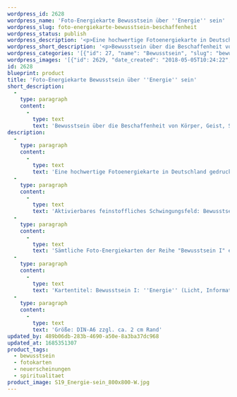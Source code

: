 ```yaml
---
wordpress_id: 2628
wordpress_name: 'Foto-Energiekarte Bewusstsein über ''Energie'' sein'
wordpress_slug: foto-energiekarte-bewusstsein-beschaffenheit
wordpress_status: publish
wordpress_description: '<p>Eine hochwertige Fotoenergiekarte in Deutschland gedruckt und in Handarbeit laminiert. Sie ist in Postkartengröße (DIN-A6) gut zu transportieren und kann auch auf den Körper aufgelegt werden.</p><p>Aktivierbares feinstoffliches Schwingungsfeld: Bewusstsein - Bewusstsein über ''Energie'' (Licht, Information, ...) sein - ''Schwingungserhöhung'' - Feinstofflichkeit erfahren: Entwicklung des sogenannten Neuen Bewusstseins, speziell im Bereich der eigenen Beschaffenheit von Körper, Geist, Seele, ... .<br />Sämtliche Foto-Energiekarten der Reihe "Bewusstsein I" enthalten Impulse, zur Entwicklung der Fähigkeit zur Wahrnehmung und zur Lenkung feinstofflicher Energien.</p><p>Kartentitel: Bewusstsein I: ''Energie'' (Licht, Information, ...) sein (S 19) Reihe: Bewusstsein.</p><p>Größe: DIN-A6 zzgl. ca. 2 cm Rand<br />Andere Formate sind individuell für Sie innerhalb weniger Tage herstellbar. Bitte kontaktieren Sie uns hierfür unter <a href="mailto:info@elvedenverlag.de">info@elvedenverlag.de</a>.</p><p><a href="https://my.feenbaum.de/anwendung-energiebilder-foto-laminiert/">Anwendungshinweise</a></p>'
wordpress_short_description: '<p>Bewusstsein über die Beschaffenheit von Körper, Geist, Seele erweitern. Das sogenannte Neue Bewusstsein entwickeln.<br /><em>Hinweis: Das Wasserzeichen „Elveden Verlag Energiebild“ wird nicht mit gedruckt</em></p>'
wordpress_categories: '[{"id": 27, "name": "Bewusstsein", "slug": "bewusstsein"}, {"id": 23, "name": "Fotokarten", "slug": "fotokarten"}, {"id": 66, "name": "Neuerscheinungen", "slug": "neuerscheinungen"}, {"id": 36, "name": "Spiritualit\u00e4t", "slug": "spiritualitaet"}]'
wordpress_images: '[{"id": 2629, "date_created": "2018-05-05T10:24:22", "date_created_gmt": "2018-05-05T06:24:22", "date_modified": "2018-05-05T10:24:22", "date_modified_gmt": "2018-05-05T06:24:22", "src": "https://my.feenbaum.de/wp-content/uploads/2018/05/S19_Energie-sein_800x800-W.jpg", "name": "S19_Energie-sein_800x800-W", "alt": ""}]'
id: 2628
blueprint: product
title: 'Foto-Energiekarte Bewusstsein über ''Energie'' sein'
short_description:
  -
    type: paragraph
    content:
      -
        type: text
        text: 'Bewusstsein über die Beschaffenheit von Körper, Geist, Seele erweitern. Das sogenannte Neue Bewusstsein entwickeln.'
description:
  -
    type: paragraph
    content:
      -
        type: text
        text: 'Eine hochwertige Fotoenergiekarte in Deutschland gedruckt und in Handarbeit laminiert. Sie ist in Postkartengröße (DIN-A6) gut zu transportieren und kann auch auf den Körper aufgelegt werden.'
  -
    type: paragraph
    content:
      -
        type: text
        text: 'Aktivierbares feinstoffliches Schwingungsfeld: Bewusstsein - Bewusstsein über ''Energie'' (Licht, Information, ...) sein - ''Schwingungserhöhung'' - Feinstofflichkeit erfahren: Entwicklung des sogenannten Neuen Bewusstseins, speziell im Bereich der eigenen Beschaffenheit von Körper, Geist, Seele, ... .'
  -
    type: paragraph
    content:
      -
        type: text
        text: 'Sämtliche Foto-Energiekarten der Reihe "Bewusstsein I" enthalten Impulse, zur Entwicklung der Fähigkeit zur Wahrnehmung und zur Lenkung feinstofflicher Energien.'
  -
    type: paragraph
    content:
      -
        type: text
        text: 'Kartentitel: Bewusstsein I: ''Energie'' (Licht, Information, ...) sein (S 19) Reihe: Bewusstsein.'
  -
    type: paragraph
    content:
      -
        type: text
        text: 'Größe: DIN-A6 zzgl. ca. 2 cm Rand'
updated_by: 489b06db-283b-4690-a50e-8a3ba37dc968
updated_at: 1685351307
product_tags:
  - bewusstsein
  - fotokarten
  - neuerscheinungen
  - spiritualitaet
product_image: S19_Energie-sein_800x800-W.jpg
---
```

